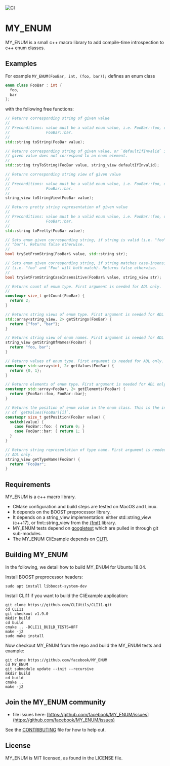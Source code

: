 ![CI](https://github.com/facebookincubator/MY_ENUM/workflows/CI/badge.svg)

# MY_ENUM

MY_ENUM is a small c++ macro library to add compile-time introspection to c++
enum classes.

## Examples

For example `MY_ENUM(FooBar, int, (foo, bar));` defines an enum class

```cpp
enum class FooBar : int {
  foo,
  bar
};
```

with the following free functions:

```cpp
// Returns corresponding string of given value
//
// Preconditions: value must be a valid enum value, i.e. FooBar::foo, or
//                FooBar::bar.
//
std::string toString(FooBar value);

// Returns corresponding string of given value, or `defaultIfInvalid` if the
// given value does not correspond to an enum element.
//
std::string tryToString(FooBar value, string_view defaultIfInvalid);

// Returns corresponding string view of given value
//
// Preconditions: value must be a valid enum value, i.e. FooBar::foo, or
//                FooBar::bar.
//
string_view toStringView(FooBar value);

// Returns pretty string representation of given value
//
// Preconditions: value must be a valid enum value, i.e. FooBar::foo, or
//                FooBar::bar.
//
std::string toPretty(FooBar value);

// Sets enum given corresponding string, if string is valid (i.e. "foo" or
// "bar"). Returns false otherwise.
//
bool trySetFromString(FooBar& value, std::string str);

// Sets enum given corresponding string, if string matches case-insensitive
// (i.e. "foo" and "Foo" will both match). Returns false otherwise.
//
bool trySetFromStringCaseInsensitive(FooBar& value, string_view str);

// Returns count of enum type. First argument is needed for ADL only.
//
constexpr size_t getCount(FooBar) {
  return 2;
}

// Returns string views of enum type. First argument is needed for ADL only.
std::array<string_view, 2> getStrings(FooBar) {
  return {"foo", "bar"};
}

// Returns string view of enum names. First argument is needed for ADL only.
string_view getStringOfNames(FooBar) {
  return "foo, bar";
}

// Returns values of enum type. First argument is needed for ADL only.
constexpr std::array<int, 2> getValues(FooBar) {
  return {0, 1};
}

// Returns elements of enum type. First argument is needed for ADL only.
constexpr std::array<FooBar, 2> getElements(FooBar) {
  return {FooBar::foo, FooBar::bar};
}

// Returns the position of enum value in the enum class. This is the inverse
// of `getValues(FooBar)[i]`.
constexpr size_t getPosition(FooBar value) {
  switch(value) {
    case FooBar::foo: { return 0; }
    case FooBar::bar: { return 1; }
  }
}

// Returns string representation of type name. First argument is needed for
// ADL only.
string_view getTypeName(FooBar) {
  return "FooBar";
}
```

## Requirements

MY_ENUM is a c++ macro library.

- CMake configuration and build steps are tested on MacOS and Linux.
- It depends on the BOOST preprocessor library.
- It depends on a string_view implementation: either std::string_view (c++17),
  or fmt::string_view from the [{fmt}](https://github.com/fmtlib/fmt) library.
- MY_ENUM tests depend on [googletest](https://github.com/google/googletest.git)
  which are pulled in through git sub-modules.
- The MY_ENUM CliExample depends on
  [CLI11](https://github.com/CLIUtils/CLI11.git).

## Building MY_ENUM

In the following, we detail how to build MY_ENUM for Ubuntu 18.04.

Install BOOST preprocessor headers:

```
sudo apt install libboost-system-dev
```

Install CLI11 if you want to build the CliExample application:

```
git clone https://github.com/CLIUtils/CLI11.git
cd CLI11
git checkout v1.9.0
mkdir build
cd build
cmake .. -DCLI11_BUILD_TESTS=OFF
make -j2
sudo make install
```

Now checkout MY_ENUM from the repo and build the MY_ENUM tests and example:

```
git clone https://github.com/facebook/MY_ENUM
cd MY_ENUM
git submodule update --init --recursive
mkdir build
cd build
cmake ..
make -j2
```

## Join the MY_ENUM community

- file issues here:
  [https://github.com/facebook/MY_ENUM/issues](https://github.com/facebook/MY_ENUM/issues)

See the [CONTRIBUTING](CONTRIBUTING.md) file for how to help out.

## License

MY_ENUM is MIT licensed, as found in the LICENSE file.

